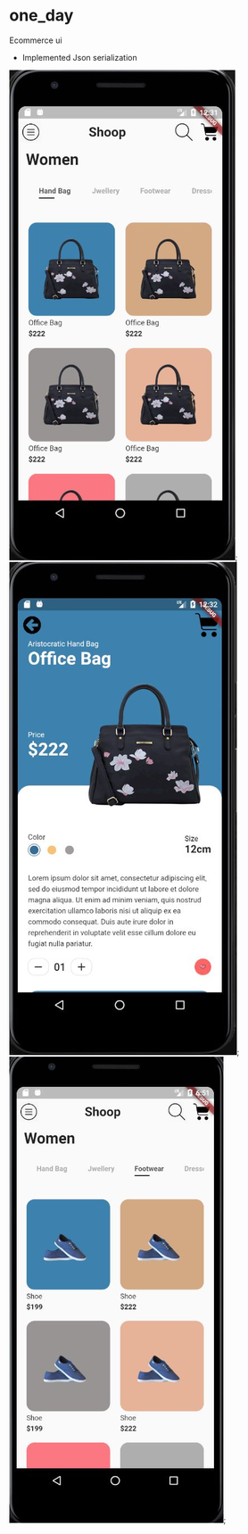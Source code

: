 # one_day

Ecommerce ui

- Implemented Json serialization

![screenshot](./screenshot/home.jpg);
![screenshot](./screenshot/detail.jpg);
![screenshot](./screenshot/categories.JPG);
